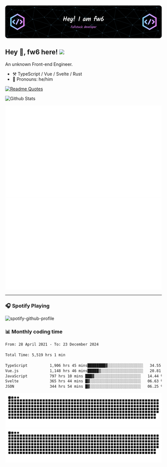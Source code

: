 ![Header](github-header-image.png)

## Hey 👋, fw6 here! <img src="https://github.githubassets.com/images/mona-whisper.gif" height="24" />


An unknown Front-end Engineer.

-   :hammer_and_pick: TypeScript / Vue / Svelte / Rust
-   :man: Pronouns: he/him


[![Readme Quotes](https://quotes-github-readme.vercel.app/api?type=horizontal&theme=algolia)](https://github.com/piyushsuthar/github-readme-quotes)



![Github Stats](https://github-readme-stats.vercel.app/api?username=fw6&bg_color=30,e96443,904e95&title_color=fff&text_color=fff)

![](https://raw.githubusercontent.com/fw6/github-stats-transparent/output/generated/overview.svg)
![](https://raw.githubusercontent.com/fw6/github-stats-transparent/output/generated/languages.svg)


---

### 🎧 Spotify Playing

<!-- ![spotify-github-profile](/img/default.svg) -->

![spotify-github-profile](https://spotify-github-profile.vercel.app/api/view.svg?uid=r6wn4hdvypv0lkzyrj0e0pjct&cover_image=true&theme=default&show_offline=true&background_color=9a10ad&interchange=true&bar_color_cover=true)



### :bar_chart: Monthly coding time 

<!--START_SECTION:waka-->

```txt
From: 28 April 2021 - To: 23 December 2024

Total Time: 5,519 hrs 1 min

TypeScript          1,906 hrs 45 mins████████▓░░░░░░░░░░░░░░░░   34.55 %
Vue.js              1,148 hrs 46 mins█████▒░░░░░░░░░░░░░░░░░░░   20.81 %
JavaScript          797 hrs 10 mins ███▓░░░░░░░░░░░░░░░░░░░░░   14.44 %
Svelte              365 hrs 44 mins █▓░░░░░░░░░░░░░░░░░░░░░░░   06.63 %
JSON                344 hrs 54 mins █▓░░░░░░░░░░░░░░░░░░░░░░░   06.25 %
```

<!--END_SECTION:waka-->




![github contribution grid snake animation](https://raw.githubusercontent.com/platane/platane/output/github-contribution-grid-snake-dark.svg#gh-dark-mode-only)![github contribution grid snake animation](https://raw.githubusercontent.com/platane/platane/output/github-contribution-grid-snake.svg#gh-light-mode-only)

